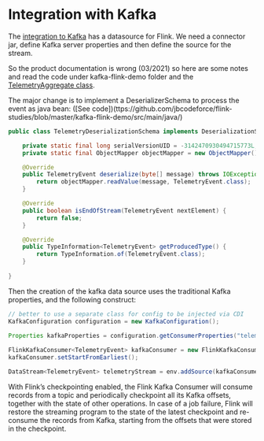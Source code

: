 # Integration with Kafka

The [integration to Kafka](https://ci.apache.org/projects/flink/flink-docs-release-1.12/dev/connectors/kafka.html) has a datasource for Flink. We need a connector jar, define Kafka server properties and then define the source for the stream.


So the product documentation is wrong (03/2021) so here are some notes and read the code under kafka-flink-demo folder and the [TelemetryAggregate class](https://github.com/jbcodeforce/flink-studies/blob/master/kafka-flink-demo/src/main/java/jbcodeforce/kafka/TelemetryAggregate.java).

The major change is to implement a DeserializerSchema to process the event as java bean: ([See code])(ttps://github.com/jbcodeforce/flink-studies/blob/master/kafka-flink-demo/src/main/java/)

```java
public class TelemetryDeserializationSchema implements DeserializationSchema<TelemetryEvent> {

    private static final long serialVersionUID = -3142470930494715773L;
    private static final ObjectMapper objectMapper = new ObjectMapper();

    @Override
	public TelemetryEvent deserialize(byte[] message) throws IOException {
		return objectMapper.readValue(message, TelemetryEvent.class);
	}

	@Override
	public boolean isEndOfStream(TelemetryEvent nextElement) {
		return false;
	}

	@Override
	public TypeInformation<TelemetryEvent> getProducedType() {
		return TypeInformation.of(TelemetryEvent.class);
	}
    
}
```

Then the creation of the kafka data source uses the traditional Kafka properties, and the following construct:

```java
// better to use a separate class for config to be injected via CDI
KafkaConfiguration configuration = new KafkaConfiguration();
    
Properties kafkaProperties = configuration.getConsumerProperties("telemetryAggregators");

FlinkKafkaConsumer<TelemetryEvent> kafkaConsumer = new FlinkKafkaConsumer<TelemetryEvent>(configuration.mainTopicName, new TelemetryDeserializationSchema(), kafkaProperties);
kafkaConsumer.setStartFromEarliest();

DataStream<TelemetryEvent> telemetryStream = env.addSource(kafkaConsumer);
```

With Flink’s checkpointing enabled, the Flink Kafka Consumer will consume records from a topic and periodically checkpoint all its Kafka offsets, together with the state of other operations. In case of a job failure, Flink will restore the streaming program to the state of the latest checkpoint and re-consume the records from Kafka, starting from the offsets that were stored in the checkpoint.